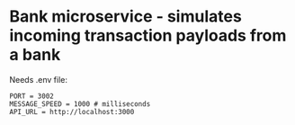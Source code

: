 # Bank microservice - simulates incoming transaction payloads from a bank

Needs .env file:
```
PORT = 3002
MESSAGE_SPEED = 1000 # milliseconds
API_URL = http://localhost:3000
```
